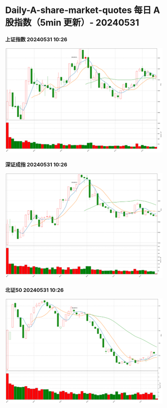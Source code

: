 
# Daily-A-share-market-quotes 每日 A 股指数（5min 更新）- 20240531

### 上证指数 20240531 10:26
![](./fig/2024/5/20240531-sh000001.png)

### 深证成指 20240531 10:26
![](./fig/2024/5/20240531-sz399001.png)

### 北证50 20240531 10:26
![](./fig/2024/5/20240531-bj899050.png)
